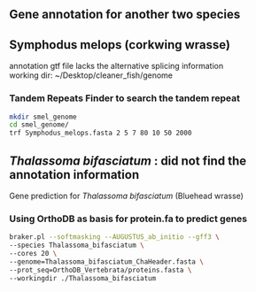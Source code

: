 Gene annotation for another two species
------------------------------------------------------
## Symphodus melops (corkwing wrasse)
annotation gtf file lacks the alternative splicing information          
working dir: ~/Desktop/cleaner_fish/genome     
### Tandem Repeats Finder to search the tandem repeat
```bash
mkdir smel_genome
cd smel_genome/
trf Symphodus_melops.fasta 2 5 7 80 10 50 2000
```
## *Thalassoma bifasciatum* : did not find the annotation information
Gene prediction for *Thalassoma bifasciatum* (Bluehead wrasse)
### Using OrthoDB as basis for protein.fa to predict genes
```bash
braker.pl --softmasking --AUGUSTUS_ab_initio --gff3 \
--species Thalassoma_bifasciatum \
--cores 20 \
--genome=Thalassoma_bifasciatum_ChaHeader.fasta \
--prot_seq=OrthoDB_Vertebrata/proteins.fasta \
--workingdir ./Thalassoma_bifasciatum
```
